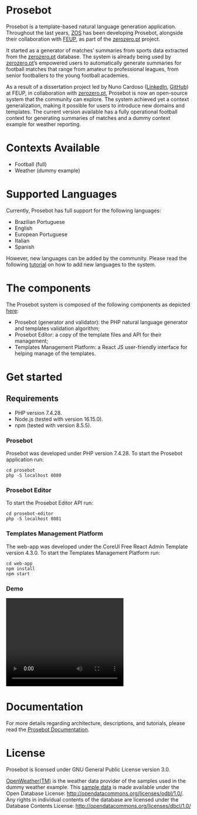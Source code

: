 # Prosebot

Prosebot is a template-based natural language generation application. Throughout the last years, [ZOS](http://www.zos.pt) has been developing Prosebot, alongside their collaboration with [FEUP](https://sigarra.up.pt/feup/pt/web_page.inicial), as part of the [zerozero.pt](https://www.zerozero.pt) project.

It started as a generator of matches’ summaries from sports data extracted from the [zerozero.pt](https://www.zerozero.pt) database. The system is already being used by [zerozero.pt](https://www.zerozero.pt)’s empowered users to automatically generate summaries for football matches that range from amateur to professional leagues, from senior footballers to the young football academies.

As a result of a dissertation project led by Nuno Cardoso ([LinkedIn](https://www.linkedin.com/in/nmtc01/), [GitHub](https://github.com/nmtc01)) at FEUP, in collaboration with [zerozero.pt](https://www.zerozero.pt), Prosebot is now an open-source system that the community can explore. The system achieved yet a context generalization, making it possible for users to introduce new domains and templates. The current version available has a fully operational football context for generating summaries of matches and a dummy context example for weather reporting.

# Contexts Available

- Football (full)
- Weather (dummy example)

# Supported Languages

Currently, Prosebot has full support for the following languages:
- Brazilian Portuguese
- English
- European Portuguese
- Italian
- Spanish

However, new languages can be added by the community. Please read the following [tutorial](https://github.com/zerozeropt/prosebot/wiki/How-to-add-a-new-language) on how to add new languages to the system.

# The components

The Prosebot system is composed of the following components as depicted [here](https://github.com/zerozeropt/prosebot/wiki/prosebot/Architecture):
- Prosebot (generator and validator): the PHP natural language generator and templates validation algorithm;
- Prosebot Editor: a copy of the template files and API for their management;
- Templates Management Platform: a React JS user-friendly interface for helping manage of the templates.

# Get started

## Requirements

- PHP version 7.4.28.
- Node.js (tested with version 16.15.0).
- npm (tested with version 8.5.5).

### Prosebot

Prosebot was developed under PHP version 7.4.28.
To start the Prosebot application run:
```
cd prosebot
php -S localhost 8080
```

### Prosebot Editor

To start the Prosebot Editor API run:
```
cd prosebot-editor
php -S localhost 8081
```

### Templates Management Platform

The web-app was developed under the CoreUI Free React Admin Template version 4.3.0.
To start the Templates Management Platform run:
```
cd web-app
npm install
npm start
```

### Demo

<video width="320" height="240" controls>
  <source src="./Prosebot.mp4" type="video/mp4">
</video>

# Documentation

For more details regarding architecture, descriptions, and tutorials, please read the [Prosebot Documentation](https://github.com/zerozeropt/prosebot/wiki/Home).

# License

Prosebot is licensed under GNU General Public License version 3.0.

[OpenWeather(TM)](https://openweathermap.org) is the weather data provider of the samples used in the dummy weather example. This [sample data](/prosebot/contexts/weather/samples/) is made available under the Open Database License: http://opendatacommons.org/licenses/odbl/1.0/. Any rights in individual contents of the database are licensed under the Database Contents License: http://opendatacommons.org/licenses/dbcl/1.0/
